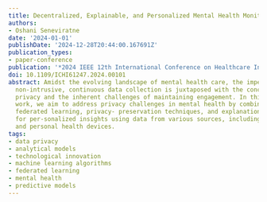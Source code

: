 ```yaml
---
title: Decentralized, Explainable, and Personalized Mental Health Monitoring
authors:
- Oshani Seneviratne
date: '2024-01-01'
publishDate: '2024-12-28T20:44:00.167691Z'
publication_types:
- paper-conference
publication: '*2024 IEEE 12th International Conference on Healthcare Informatics (ICHI)*'
doi: 10.1109/ICHI61247.2024.00101
abstract: Amidst the evolving landscape of mental health care, the imperative for
  non-intrusive, continuous data collection is juxtaposed with the concern for patient
  privacy and the inherent challenges of maintaining engagement. In this pro-posed
  work, we aim to address privacy challenges in mental health by combining decentralized,
  federated learning, privacy- preservation techniques, and explanation generation
  for per-sonalized insights using data from various sources, including smartphones
  and personal health devices.
tags:
- data privacy
- analytical models
- technological innovation
- machine learning algorithms
- federated learning
- mental health
- predictive models
---
```

